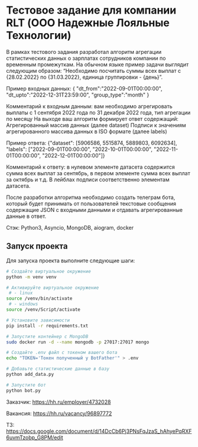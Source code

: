 #  Тестовое задание для компании RLT (ООО Надежные Лояльные Технологии)

В рамках тестового задания разработал алгоритм агрегации статистических данных о зарплатах сотрудников компании по временным промежуткам. 
На обычном языке пример задачи выглядит следующим образом: “Необходимо посчитать суммы всех выплат с {28.02.2022} по {31.03.2022}, единица группировки - {день}”.

Пример входных данных:
{
"dt_from":"2022-09-01T00:00:00",
"dt_upto":"2022-12-31T23:59:00",
"group_type":"month"
}

Комментарий к входным данным: вам необходимо агрегировать выплаты с 1 сентября 2022 года по 31 декабря 2022 года, тип агрегации по месяцу
На выходе ваш алгоритм формирует ответ содержащий:
Агрегированный массив данных (далее dataset)
Подписи к значениям агрегированного массива данных в ISO формате (далее labels)

Пример ответа:
{"dataset": [5906586, 5515874, 5889803, 6092634], "labels": ["2022-09-01T00:00:00", "2022-10-01T00:00:00", "2022-11-01T00:00:00", "2022-12-01T00:00:00"]}

Комментарий к ответу: в нулевом элементе датасета содержится сумма всех выплат за сентябрь, в первом элементе сумма всех выплат за октябрь и т.д. В лейблах подписи соответственно элементам датасета.

После разработки алгоритма необходимо создать телеграм бота, который будет принимать от пользователей текстовые сообщения содержащие JSON с входными данными и отдавать агрегированные данные в ответ.

Стэк: Python3, Asyncio, MongoDB, aiogram, docker


## Запуск проекта

Для запуска проекта выполните следующие шаги:

```bash
# Создайте виртуальное окружение
python -m venv venv

# Активируйте виртуальное окружение
 # - linux
source /venv/bin/activate 
 # - windows
source /venv/Script/activate

# Установите зависимости
pip install -r requirements.txt

# Запустите контейнер с MongoDB
sudo docker run -d --name mongodb -p 27017:27017 mongo

# Создайте .env файл с токеном вашего бота
echo "TOKEN='Токен полученный у BotFather'" > .env

# Добавьте статистические данные в базу
python add_data.py

# Запустите бот
python bot.py
```

Заказчик: https://hh.ru/employer/4732028

Вакансия: https://hh.ru/vacancy/96897772

ТЗ: https://docs.google.com/document/d/14DcCb6Pj3PNsFqJzaS_hAhyePqRXF6uvmTzobp_G8PM/edit